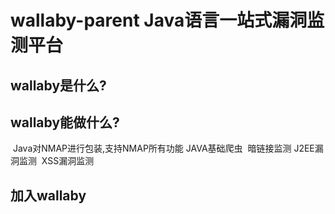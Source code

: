 # wallaby-parent Java语言一站式漏洞监测平台

## wallaby是什么? 

## wallaby能做什么?
  Java对NMAP进行包装,支持NMAP所有功能
  JAVA基础爬虫
  暗链接监测
  J2EE漏洞监测
  XSS漏洞监测
  
 
## 加入wallaby

